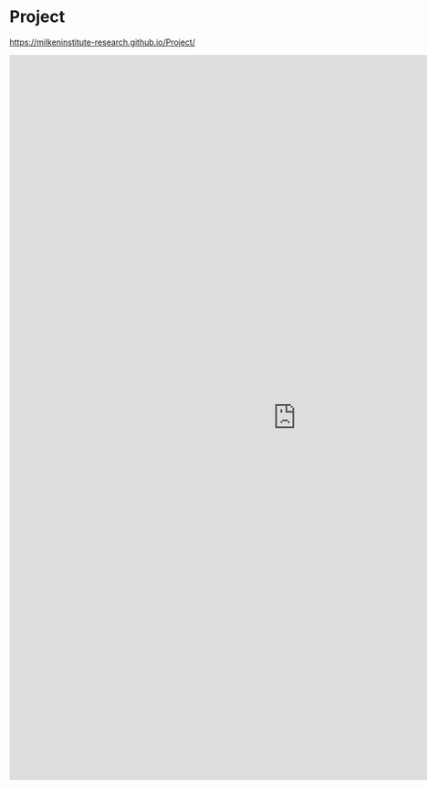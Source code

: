 # Project

https://milkeninstitute-research.github.io/Project/

<center><iframe src="https://public.tableau.com/views/Example_15887955899110/Obesity?:display_count=y&:origin=viz_share_link" width="1004" height="1269" frameborder="0"></iframe></center>
